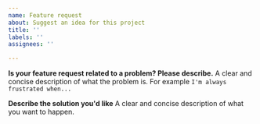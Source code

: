 ```yaml
---
name: Feature request
about: Suggest an idea for this project
title: ''
labels: ''
assignees: ''

---
```


**Is your feature request related to a problem? Please describe.**
A clear and concise description of what the problem is. For example `I'm always frustrated when...`

**Describe the solution you'd like**
A clear and concise description of what you want to happen.
